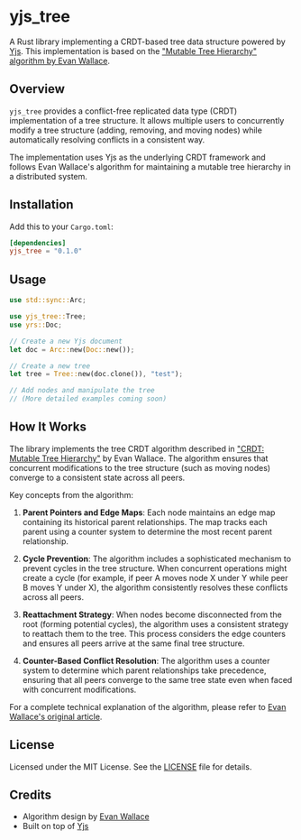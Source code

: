 # yjs_tree

A Rust library implementing a CRDT-based tree data structure powered by [Yjs](https://yjs.dev/). This implementation is based on the ["Mutable Tree Hierarchy" algorithm by Evan Wallace](https://madebyevan.com/algos/crdt-mutable-tree-hierarchy/).

## Overview

`yjs_tree` provides a conflict-free replicated data type (CRDT) implementation of a tree structure. It allows multiple users to concurrently modify a tree structure (adding, removing, and moving nodes) while automatically resolving conflicts in a consistent way.

The implementation uses Yjs as the underlying CRDT framework and follows Evan Wallace's algorithm for maintaining a mutable tree hierarchy in a distributed system.

## Installation

Add this to your `Cargo.toml`:

```toml
[dependencies]
yjs_tree = "0.1.0"
```

## Usage

```rust
use std::sync::Arc;

use yjs_tree::Tree;
use yrs::Doc;

// Create a new Yjs document
let doc = Arc::new(Doc::new());

// Create a new tree
let tree = Tree::new(doc.clone()), "test");

// Add nodes and manipulate the tree
// (More detailed examples coming soon)
```

## How It Works

The library implements the tree CRDT algorithm described in ["CRDT: Mutable Tree Hierarchy"](https://madebyevan.com/algos/crdt-mutable-tree-hierarchy/) by Evan Wallace. The algorithm ensures that concurrent modifications to the tree structure (such as moving nodes) converge to a consistent state across all peers.

Key concepts from the algorithm:

1. **Parent Pointers and Edge Maps**: Each node maintains an edge map containing its historical parent relationships. The map tracks each parent using a counter system to determine the most recent parent relationship.

2. **Cycle Prevention**: The algorithm includes a sophisticated mechanism to prevent cycles in the tree structure. When concurrent operations might create a cycle (for example, if peer A moves node X under Y while peer B moves Y under X), the algorithm consistently resolves these conflicts across all peers.

3. **Reattachment Strategy**: When nodes become disconnected from the root (forming potential cycles), the algorithm uses a consistent strategy to reattach them to the tree. This process considers the edge counters and ensures all peers arrive at the same final tree structure.

4. **Counter-Based Conflict Resolution**: The algorithm uses a counter system to determine which parent relationships take precedence, ensuring that all peers converge to the same tree state even when faced with concurrent modifications.

For a complete technical explanation of the algorithm, please refer to [Evan Wallace's original article](https://madebyevan.com/algos/crdt-mutable-tree-hierarchy/).

## License

Licensed under the MIT License. See the [LICENSE](LICENSE) file for details.

## Credits

- Algorithm design by [Evan Wallace](https://madebyevan.com/)
- Built on top of [Yjs](https://yjs.dev/)
